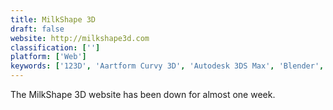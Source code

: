 ```yaml
---
title: MilkShape 3D
draft: false 
website: http://milkshape3d.com
classification: ['']
platform: ['Web']
keywords: ['123D', 'Aartform Curvy 3D', 'Autodesk 3DS Max', 'Blender', 'Cheetah3D', 'Chief Architect Premier', 'Cinema 4D', 'Esri CityEngine', 'Fragmotion', 'Keyshot', 'LightWave 3D', 'MakeHuman', 'PathEngine', 'Pepakura Designer', 'Realsoft 3D', 'SelfCAD', 'Silo', 'Substance Designer', 'UV layout', 'open3mod']
---
```

The MilkShape 3D website has been down for almost one week.
